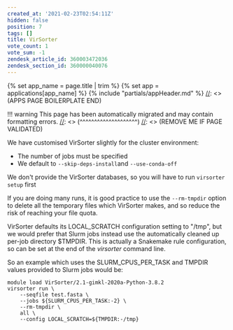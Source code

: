 ```yaml
---
created_at: '2021-02-23T02:54:11Z'
hidden: false
position: 7
tags: []
title: VirSorter
vote_count: 1
vote_sum: -1
zendesk_article_id: 360003472036
zendesk_section_id: 360000040076
---
```



[//]: <> (APPS PAGE BOILERPLATE START)
{% set app_name = page.title | trim %}
{% set app = applications[app_name] %}
{% include "partials/appHeader.md" %}
[//]: <> (APPS PAGE BOILERPLATE END)


[//]: <> (REMOVE ME IF PAGE VALIDATED)
[//]: <> (vvvvvvvvvvvvvvvvvvvv)
!!! warning
    This page has been automatically migrated and may contain formatting errors.
[//]: <> (^^^^^^^^^^^^^^^^^^^^)
[//]: <> (REMOVE ME IF PAGE VALIDATED)

We have customised VirSorter slightly for the cluster environment:

-   The number of jobs must be specified
-   We default to `--skip-deps-install`and `--use-conda-off`

We don't provide the VirSorter databases, so you will have to run
`virsorter setup` first

If you are doing many runs, it is good practice to use the
`--rm-tmpdir` option to delete all the temporary files which VirSorter
makes, and so reduce the risk of reaching your file quota.

VirSorter defaults its LOCAL\_SCRATCH configuration setting to "/tmp",
but we would prefer that Slurm jobs instead use the automatically
cleaned up per-job directory $TMPDIR. This is actually a Snakemake rule
configuration, so can be set at the end of the *virsorter* command line.

So an example which uses the SLURM\_CPUS\_PER\_TASK and TMPDIR values
provided to Slurm jobs would be:

``` sl
module load VirSorter/2.1-gimkl-2020a-Python-3.8.2
virsorter run \
    --seqfile test.fasta \
    --jobs ${SLURM_CPUS_PER_TASK:-2} \
    --rm-tmpdir \
    all \
    --config LOCAL_SCRATCH=${TMPDIR:-/tmp}
```

 
